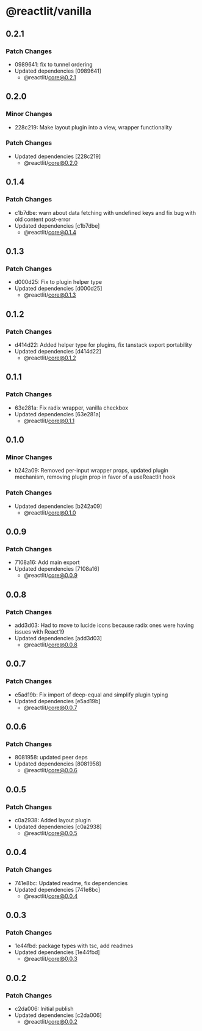 # @reactlit/vanilla

## 0.2.1

### Patch Changes

- 0989641: fix to tunnel ordering
- Updated dependencies [0989641]
  - @reactlit/core@0.2.1

## 0.2.0

### Minor Changes

- 228c219: Make layout plugin into a view, wrapper functionality

### Patch Changes

- Updated dependencies [228c219]
  - @reactlit/core@0.2.0

## 0.1.4

### Patch Changes

- c1b7dbe: warn about data fetching with undefined keys and fix bug with old content post-error
- Updated dependencies [c1b7dbe]
  - @reactlit/core@0.1.4

## 0.1.3

### Patch Changes

- d000d25: Fix to plugin helper type
- Updated dependencies [d000d25]
  - @reactlit/core@0.1.3

## 0.1.2

### Patch Changes

- d414d22: Added helper type for plugins, fix tanstack export portability
- Updated dependencies [d414d22]
  - @reactlit/core@0.1.2

## 0.1.1

### Patch Changes

- 63e281a: Fix radix wrapper, vanilla checkbox
- Updated dependencies [63e281a]
  - @reactlit/core@0.1.1

## 0.1.0

### Minor Changes

- b242a09: Removed per-input wrapper props, updated plugin mechanism, removing plugin prop in favor of a useReactlit hook

### Patch Changes

- Updated dependencies [b242a09]
  - @reactlit/core@0.1.0

## 0.0.9

### Patch Changes

- 7108a16: Add main export
- Updated dependencies [7108a16]
  - @reactlit/core@0.0.9

## 0.0.8

### Patch Changes

- add3d03: Had to move to lucide icons because radix ones were having issues with React19
- Updated dependencies [add3d03]
  - @reactlit/core@0.0.8

## 0.0.7

### Patch Changes

- e5ad19b: Fix import of deep-equal and simplify plugin typing
- Updated dependencies [e5ad19b]
  - @reactlit/core@0.0.7

## 0.0.6

### Patch Changes

- 8081958: updated peer deps
- Updated dependencies [8081958]
  - @reactlit/core@0.0.6

## 0.0.5

### Patch Changes

- c0a2938: Added layout plugin
- Updated dependencies [c0a2938]
  - @reactlit/core@0.0.5

## 0.0.4

### Patch Changes

- 741e8bc: Updated readme, fix dependencies
- Updated dependencies [741e8bc]
  - @reactlit/core@0.0.4

## 0.0.3

### Patch Changes

- 1e44fbd: package types with tsc, add readmes
- Updated dependencies [1e44fbd]
  - @reactlit/core@0.0.3

## 0.0.2

### Patch Changes

- c2da006: Initial publish
- Updated dependencies [c2da006]
  - @reactlit/core@0.0.2
